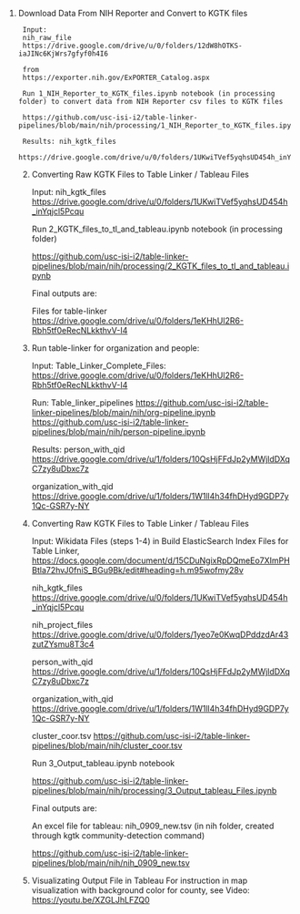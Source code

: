 

1. Download Data From NIH Reporter and Convert to KGTK files

		Input: 
		nih_raw_file
		https://drive.google.com/drive/u/0/folders/12dW8hOTKS-iaJINc6KjWrs7gfyf0h4I6

		from
		https://exporter.nih.gov/ExPORTER_Catalog.aspx

		Run 1_NIH_Reporter_to_KGTK_files.ipynb notebook (in processing folder) to convert data from NIH Reporter csv files to KGTK files

		https://github.com/usc-isi-i2/table-linker-pipelines/blob/main/nih/processing/1_NIH_Reporter_to_KGTK_files.ipynb

		Results: nih_kgtk_files 
		https://drive.google.com/drive/u/0/folders/1UKwiTVef5yqhsUD454h_inYqjcl5Pcqu



	2.  Converting Raw KGTK Files to Table Linker / Tableau Files

		Input: nih_kgtk_files 
		https://drive.google.com/drive/u/0/folders/1UKwiTVef5yqhsUD454h_inYqjcl5Pcqu

		Run 2_KGTK_files_to_tl_and_tableau.ipynb notebook (in processing folder)

		https://github.com/usc-isi-i2/table-linker-pipelines/blob/main/nih/processing/2_KGTK_files_to_tl_and_tableau.ipynb

		Final outputs are:

		Files for table-linker 
		https://drive.google.com/drive/u/0/folders/1eKHhUl2R6-Rbh5tf0eRecNLkkthvV-I4


	3. Run table-linker for organization and people:

		Input: Table_Linker_Complete_Files: 
		https://drive.google.com/drive/u/0/folders/1eKHhUl2R6-Rbh5tf0eRecNLkkthvV-I4

		Run: Table_linker_pipelines
		https://github.com/usc-isi-i2/table-linker-pipelines/blob/main/nih/org-pipeline.ipynb
		https://github.com/usc-isi-i2/table-linker-pipelines/blob/main/nih/person-pipeline.ipynb

		Results: person_with_qid 
		https://drive.google.com/drive/u/1/folders/10QsHjFFdJp2yMWjldDXqC7zy8uDbxc7z

		organization_with_qid 
		https://drive.google.com/drive/u/1/folders/1W1ll4h34fhDHyd9GDP7y1Qc-GSR7y-NY



	4. Converting Raw KGTK Files to Table Linker / Tableau Files

		Input: 
		Wikidata Files (steps 1-4) in Build ElasticSearch Index Files for Table Linker, 
		https://docs.google.com/document/d/15CDuNgixRpDQmeEo7XImPHBtla72hvJ0fniS_BGu9Bk/edit#heading=h.m95wofmy28v

		nih_kgtk_files
		https://drive.google.com/drive/u/0/folders/1UKwiTVef5yqhsUD454h_inYqjcl5Pcqu

		nih_project_files https://drive.google.com/drive/u/0/folders/1yeo7e0KwqDPddzdAr43zutZYsmu8T3c4

		person_with_qid https://drive.google.com/drive/u/1/folders/10QsHjFFdJp2yMWjldDXqC7zy8uDbxc7z

		organization_with_qid https://drive.google.com/drive/u/1/folders/1W1ll4h34fhDHyd9GDP7y1Qc-GSR7y-NY

		cluster_coor.tsv
		https://github.com/usc-isi-i2/table-linker-pipelines/blob/main/nih/cluster_coor.tsv

		Run 3_Output_tableau.ipynb notebook

		https://github.com/usc-isi-i2/table-linker-pipelines/blob/main/nih/processing/3_Output_tableau_Files.ipynb

		Final outputs are:

		An excel file for tableau:  nih_0909_new.tsv (in nih folder, created through kgtk community-detection command)

		https://github.com/usc-isi-i2/table-linker-pipelines/blob/main/nih/nih_0909_new.tsv 

	5. Visualizating Output File in Tableau 
		For instruction in map visualization with background color for county, 
		see Video: https://youtu.be/XZGLJhLFZQ0
